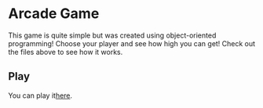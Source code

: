 Arcade Game
===========

This game is quite simple but was created using object-oriented programming! Choose your player and see how high you can get! Check out the files above to see how it works.

## Play
You can play it[here]().
